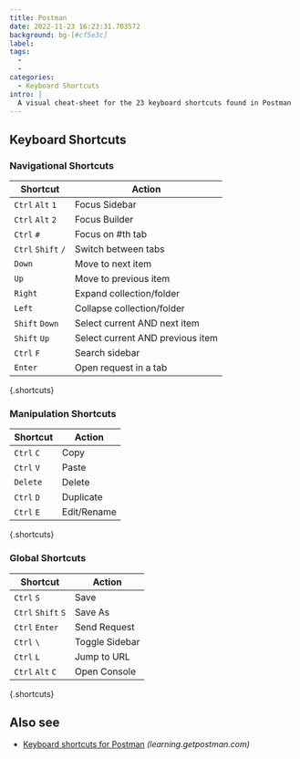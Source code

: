 ```yaml
---
title: Postman
date: 2022-11-23 16:23:31.703572
background: bg-[#cf5e3c]
label:
tags:
  -
  -
categories:
  - Keyboard Shortcuts
intro: |
  A visual cheat-sheet for the 23 keyboard shortcuts found in Postman
---
```


## Keyboard Shortcuts

### Navigational Shortcuts

| Shortcut           | Action                           |
| ------------------ | -------------------------------- |
| `Ctrl` `Alt` `1`   | Focus Sidebar                    |
| `Ctrl` `Alt` `2`   | Focus Builder                    |
| `Ctrl` `#`         | Focus on #th tab                 |
| `Ctrl` `Shift` `/` | Switch between tabs              |
| `Down`             | Move to next item                |
| `Up`               | Move to previous item            |
| `Right`            | Expand collection/folder         |
| `Left`             | Collapse collection/folder       |
| `Shift` `Down`     | Select current AND next item     |
| `Shift` `Up`       | Select current AND previous item |
| `Ctrl` `F`         | Search sidebar                   |
| `Enter`            | Open request in a tab            |

{.shortcuts}

### Manipulation Shortcuts

| Shortcut   | Action      |
| ---------- | ----------- |
| `Ctrl` `C` | Copy        |
| `Ctrl` `V` | Paste       |
| `Delete`   | Delete      |
| `Ctrl` `D` | Duplicate   |
| `Ctrl` `E` | Edit/Rename |

{.shortcuts}

### Global Shortcuts

| Shortcut           | Action         |
| ------------------ | -------------- |
| `Ctrl` `S`         | Save           |
| `Ctrl` `Shift` `S` | Save As        |
| `Ctrl` `Enter`     | Send Request   |
| `Ctrl` `\`         | Toggle Sidebar |
| `Ctrl` `L`         | Jump to URL    |
| `Ctrl` `Alt` `C`   | Open Console   |

{.shortcuts}

## Also see

- [Keyboard shortcuts for Postman](https://learning.getpostman.com/docs/postman/launching_postman/keyboard_shortcuts/)
  _(learning.getpostman.com)_
